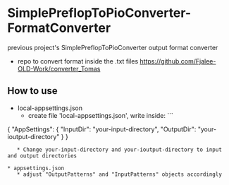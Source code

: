 # SimplePreflopToPioConverter-FormatConverter
previous project's SimplePreflopToPioConverter output format converter

* repo to convert format inside the .txt files https://github.com/Fjalee-OLD-Work/converter_Tomas

## How to use 
* local-appsettings.json
   * create file 'local-appsettings.json', write inside: ```

{
  "AppSettings": {
    "InputDir": "your-input-directory",
    "OutputDir": "your-ioutput-directory"
  }
}
```
   * Change your-input-directory and your-ioutput-directory to input and output directories

* appsettings.json
   * adjust "OutputPatterns" and "InputPatterns" objects accordingly
